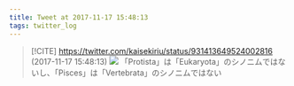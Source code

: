 ```yaml
---
title: Tweet at 2017-11-17 15:48:13
tags: twitter_log
---
```


> [!CITE] https://twitter.com/kaisekiriu/status/931413649524002816 (2017-11-17 15:48:13)
> ![](https://twitter.com/kaisekiriu/status/931413649524002816)
> 「Protista」は「Eukaryota」のシノニムではないし、「Pisces」は「Vertebrata」のシノニムではない

